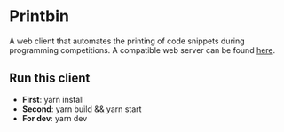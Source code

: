 # Printbin

A web client that automates the printing of code snippets during programming competitions. A compatible web server can be found [here](https://github.com/tashfi04/printbin-server).

## Run this client

-   **First**: yarn install
-   **Second**: yarn build && yarn start
-   **For dev**: yarn dev
